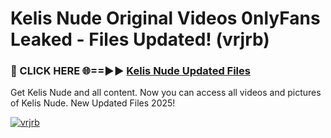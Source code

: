 # Kelis Nude Original Videos 0nlyFans Leaked - Files Updated! (vrjrb)

<h3>🔴 CLICK HERE 🌐==►► <a href="https://tinyurl.com/yc6ubb5a" rel="nofollow">Kelis Nude Updated Files</a></h3>

Get Kelis Nude and all content. Now you can access all videos and pictures of Kelis Nude. New Updated Files 2025!

[![vrjrb](https://i.imgur.com/7eu0CRL.gif)](https://tinyurl.com/yc6ubb5a)
